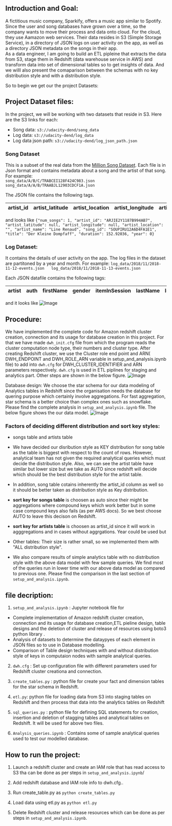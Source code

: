 ## Introduction and Goal:  
A fictitious music company, Sparkify, offers a music app similar to Spotify. Since the user and song databases have grown over a time, so the company wants to move their process and data onto cloud. For the cloud, they use Aamazon web services. Their data resides in S3 (Simple Storage Service), in a directory of JSON logs on user activity on the app, as well as a directory JSON metadata on the songs in their app.  
As a data engineer, I am going to build an ETL pipleine that extracts the data from S3, stage them in Redshift (data warehouse service in AWS) and transform data into set of dimensional tables so to get insights of data. And we willl also present the comaparison between the schemas with no key distribution style  and with a distribution style.

So to begin we get our the project Datasets:

## Project Dataset files:  

In the project, we will be working with two datasets that reside in S3. Here are the S3 links for each:

- Song data: `s3://udacity-dend/song_data`
- Log data: `s3://udacity-dend/log_data`
- Log data json path: `s3://udacity-dend/log_json_path.json`

### Song Dataset
This is a subset of the real data from the [Million Song Dataset](http://millionsongdataset.com/). Each file is in Json format and contains metadata about a song and the artist of that song. For example:  
`song_data/A/B/C/TRABCEI128F424C983.json  
song_data/A/A/B/TRAABJL12903CDCF1A.json` 

The JSON file contains the following tags. 

|artist_id| artist_latitude| artist_location| artist_longitude| artist_name| duration| num_songs|song_id| title| year|  
|---|---|---|---|---|---|---|---|---|---|  

and looks like
`{"num_songs": 1, "artist_id": "ARJIE2Y1187B994AB7", "artist_latitude": null, "artist_longitude": null, "artist_location": "", "artist_name": "Line Renaud", "song_id": "SOUPIRU12A6D4FA1E1", "title": "Der Kleine Dompfaff", "duration": 152.92036, "year": 0}`


### Log Dataset:  
It contains the details of user activity on the app. The log files in the dataset are partitoned by a year and month. For example: 
`log_data/2018/11/2018-11-12-events.json  
log_data/2018/11/2018-11-13-events.json` 

Each JSON datafile contains the following tags: 

|artist|auth|firstName|gender|itemInSession|lastName|length|level|location|method|page|registration|sessionI|song|status|ts|userAgent|userId|
| --- | --- | --- | --- | --- | --- | --- | --- | --- | --- | --- | --- | --- | --- | --- | --- | --- | --- |

and it looks like
![Image](./images/log_data.png)


## Procedure:
We have implemented the complete code for Amazon redshift cluster creation, connection and its usage for database creation in this project. For that we have made `dwh_init.cfg` file from which the program reads  the cluster computation node type, their numbers and cluster type. 
After creating Redshift cluster, we use the Cluster role end point and ARN( DWH_ENDPOINT and DWH_ROLE_ARN variable in setup_and_analysis.ipynb file) to add into `dwh.cfg` for DWH_CLUSTER_IDENTIFIER and ARN parameters respectively. `dwh.cfg` is used in ETL piplines for staging and analytics part. 
Other steps are shown in the below figure.
![Image](./images/procedure.png)

Database design: 
We choose the star schema for our data modeling of Analytics tables in Redshift since the organisation needs the database for quering purpose which certainly involve aggregations. For fast aggregation, star schema is a better choice than complex ones such as snowflake. Please find the complete analysis in `setup_and_analysis.ipynb` file. The below figure shows the our data model.
![Image](./images/data_model.png)

### Factors of deciding different distribution and sort key styles:
- songs table and artists table
 - We have decided our disribution style as KEY distribution for song table as the table is biggest with respect to the count of rows. However, analytical team has not given the required analytical queries which must decide the distribution style. Also, we can see the artist table have similar but lower size but we take as AUTO since redshift will decide which should be the best distribution style for the artist table.
 - In addition, song table cotains inherently the artist_id column as well so it should be better taken as distribution style as Key distribution. 
 - **sort key for songs table** is choosen as auto since their might be aggregations where compound keys which work better but in some case compound keys also fails (as per AWS docs). So we best choose AUTO to leave this decison on Redshift.
 - **sort key for artists table** is choosen as artist_id since it will work in agggregations and in cases without aggrgations. Year could be used but
 
- Other tables: Their size is rather small, so we implemented them with "ALL distribution style".
- We also compare results of simple analytics table with no distribution style with the above data model with few sample queries. We find most of the queries run in lower time with our above data model as compared to previous one. Please find the comparison in the last section of `setup_and_analysis.ipynb`.


## file decription:

1. `setup_and_analysis.ipynb` : Jupyter notebook file for
-  Complete implementation of Amazon redshift cluster creation, connection and its usage for database creation,ETL pieline design, table designs and the deletion of cluster and release of resources using boto3 python library .
-  Analysis of datasets to determine the dataypyes of each element in JSON files so to use in Database modelling.
-  Comparison of Table design techniques with and without distribution style of keys in computaion nodes with sample analytical queries.

2. `dwh.cfg` : Set up configuration file with different parameters used for Redshift cluster creationa and connection.

3. `create_tables.py` : python file for create your fact and dimension tables for the star schema in Redshift. 

4. `etl.py`: python file for loading data from S3 into staging tables on Redshift and then process that data into the analytics tables on Redshift

5. `sql_queries.py` : python file for defining SQL statements for creation, insertion and deletion of stagging tables and analytical tables on Redshift. It will be used for above two files.

6. `Analysis_queries.ipynb` : Contains some of sample analytical queries used to test our modelled database.


## How to run the project:  

1. Launch a redshift cluster and create an IAM role that has read access to S3 tha can be done as per steps in `setup_and_analysis.ipynb`/ 

2. Add redshift database and IAM role info to dwh.cfg..

3. Run create_table.py as `python create_tables.py`

4. Load data using etl.py as `python etl.py`

5. Delete Redshift cluster and release resources which can be done as per steps in `setup_and_analysis.ipynb`.

